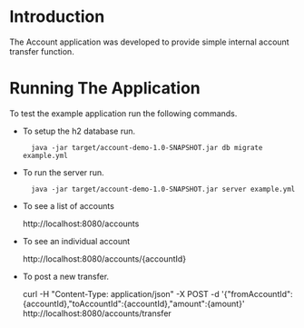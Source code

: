 # Introduction

The Account application was developed to provide simple internal account transfer function. 

# Running The Application

To test the example application run the following commands.

* To setup the h2 database run.

        java -jar target/account-demo-1.0-SNAPSHOT.jar db migrate example.yml

* To run the server run.

        java -jar target/account-demo-1.0-SNAPSHOT.jar server example.yml

* To see a list of accounts

	http://localhost:8080/accounts

* To see an individual account

	http://localhost:8080/accounts/{accountId}

* To post a new transfer.

	curl -H "Content-Type: application/json" -X POST -d '{"fromAccountId":{accountId},"toAccountId":{accountId},"amount":{amount}' http://localhost:8080/accounts/transfer

